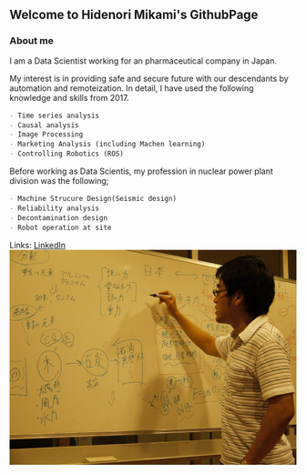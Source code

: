 ## Welcome to Hidenori Mikami's GithubPage

### About me

I am a Data Scientist working for an pharmaceutical company in Japan.


My interest is in providing safe and  secure future with our descendants by automation and remoteization.
In detail, I have used the following knowledge and skills from 2017.
```markdown
- Time series analysis
- Causal analysis
- Image Processing
- Marketing Analysis (including Machen learning)
- Controlling Robotics (ROS)
```


Before working as Data Scientis, my profession in nuclear power plant division was the following;
```markdown
- Machine Strucure Design(Seismic design)
- Reliability analysis
- Decontamination design
- Robot operation at site
```

Links:
[LinkedIn](https://www.linkedin.com/in/hidenori-mikami-7a58042a/) 
![Image](github_io_profile.jpeg)
